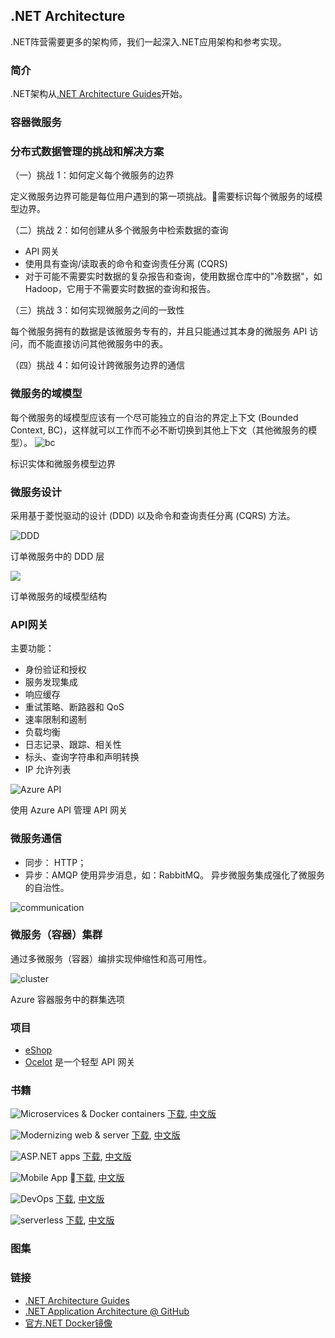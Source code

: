 ## .NET Architecture

.NET阵营需要更多的架构师，我们一起深入.NET应用架构和参考实现。

### 简介
.NET架构从[.NET Architecture Guides](https://dotnet.microsoft.com/learn/dotnet/architecture-guides)开始。

### 容器微服务

### 分布式数据管理的挑战和解决方案
（一）挑战 1：如何定义每个微服务的边界

定义微服务边界可能是每位用户遇到的第一项挑战。需要标识每个微服务的域模型边界。

（二）挑战 2：如何创建从多个微服务中检索数据的查询
* API 网关
* 使用具有查询/读取表的命令和查询责任分离 (CQRS) 
* 对于可能不需要实时数据的复杂报告和查询，使用数据仓库中的"冷数据"，如Hadoop，它用于不需要实时数据的查询和报告。

（三）挑战 3：如何实现微服务之间的一致性

每个微服务拥有的数据是该微服务专有的，并且只能通过其本身的微服务 API 访问，而不能直接访问其他微服务中的表。

（四）挑战 4：如何设计跨微服务边界的通信

### 微服务的域模型
每个微服务的域模型应该有一个尽可能独立的自治的界定上下文 (Bounded Context, BC)，这样就可以工作而不必不断切换到其他上下文（其他微服务的模型）。
![bc](https://docs.microsoft.com/zh-cn/dotnet/standard/microservices-architecture/architect-microservice-container-applications/media/image10.png)

标识实体和微服务模型边界

### 微服务设计
采用基于菱悦驱动的设计 (DDD) 以及命令和查询责任分离 (CQRS) 方法。

![DDD](https://docs.microsoft.com/zh-cn/dotnet/standard/microservices-architecture/microservice-ddd-cqrs-patterns/media/image6.png)

订单微服务中的 DDD 层

![](https://docs.microsoft.com/zh-cn/dotnet/standard/microservices-architecture/microservice-ddd-cqrs-patterns/media/image11.png)

订单微服务的域模型结构

### API网关
主要功能：
* 身份验证和授权
* 服务发现集成
* 响应缓存
* 重试策略、断路器和 QoS
* 速率限制和遏制
* 负载均衡
* 日志记录、跟踪、相关性
* 标头、查询字符串和声明转换
* IP 允许列表

![Azure API](https://docs.microsoft.com/zh-cn/dotnet/standard/microservices-architecture/architect-microservice-container-applications/media/image14.png)

使用 Azure API 管理 API 网关

### 微服务通信
* 同步： HTTP；
* 异步：AMQP 使用异步消息，如：RabbitMQ。
异步微服务集成强化了微服务的自治性。

![communication](https://docs.microsoft.com/zh-cn/dotnet/standard/microservices-architecture/architect-microservice-container-applications/media/image15.png)

### 微服务（容器）集群
通过多微服务（容器）编排实现伸缩性和高可用性。

![cluster](https://docs.microsoft.com/zh-cn/dotnet/standard/microservices-architecture/architect-microservice-container-applications/media/image28.png)

Azure 容器服务中的群集选项

### 项目
* [eShop](https://github.com/dotnet-architecture/eShopOnContainers)
* [Ocelot](https://github.com/ThreeMammals/Ocelot) 是一个轻型 API 网关

### 书籍
![Microservices & Docker containers](https://dotnet.microsoft.com/images/books/dotnet-microservices-architecture.png)
[下载](https://dotnet.microsoft.com/learn/web/microservices-architecture), [中文版](https://docs.microsoft.com/zh-cn/dotnet/standard/microservices-architecture)

![Modernizing web & server](https://dotnet.microsoft.com/images/books/modernizing-existing-dotnet-applications.png)
[下载](https://dotnet.microsoft.com/learn/web/modernizing-server-apps), [中文版](https://docs.microsoft.com/zh-cn/dotnet/standard/modernize-with-azure-and-containers/)

![ASP.NET apps](https://dotnet.microsoft.com/images/books/architecting-modern-web-applications.png)
[下载](https://dotnet.microsoft.com/learn/web/aspnet-architecture), [中文版](https://docs.microsoft.com/zh-cn/dotnet/standard/modern-web-apps-azure-architecture/)

![Mobile App](https://dotnet.microsoft.com/images/books/enterprise-app-patterns-with-xamarin-forms.png)
[下载](https://dotnet.microsoft.com/learn/mobile/architecture), [中文版](https://docs.microsoft.com/zh-cn/xamarin/xamarin-forms/enterprise-application-patterns/)

![DevOps](https://dotnet.microsoft.com/images/books/containerized-docker-application-lifecycle.png)
[下载](https://dotnet.microsoft.com/learn/web/devops), [中文版](https://docs.microsoft.com/zh-cn/dotnet/standard/containerized-lifecycle-architecture/)

![serverless](https://dotnet.microsoft.com/images/books/serverless-apps-architecture-patterns.png)
[下载](https://dotnet.microsoft.com/learn/cloud/azure-architecture), [中文版](https://docs.microsoft.com/zh-cn/dotnet/standard/serverless-architecture/)

### 图集


### 链接
* [.NET Architecture Guides](https://dotnet.microsoft.com/learn/dotnet/architecture-guides)
* [.NET Application Architecture @ GitHub](https://github.com/dotnet-architecture)
* [官方.NET Docker镜像](https://hub.docker.com/r/microsoft/dotnet/)
